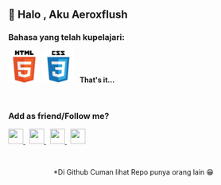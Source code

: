 ## 👋 Halo , Aku Aeroxflush

### Bahasa yang telah kupelajari:
<img height="64" width="64" src="https://raw.githubusercontent.com/github/explore/80688e429a7d4ef2fca1e82350fe8e3517d3494d/topics/html/html.png" /> <img height="64" width="64" src="https://raw.githubusercontent.com/github/explore/80688e429a7d4ef2fca1e82350fe8e3517d3494d/topics/css/css.png" />  &nbsp; **That's it...**

&nbsp;
### Add as friend/Follow me?
<a href="https://www.discordapp.com/users/574176914483445760"> 
  <img height="30" width="30" src="https://discord.com/assets/3437c10597c1526c3dbd98c737c2bcae.svg">
</a> &nbsp;
<a href="https://steamcommunity.com/id/saucyrendang/"> 
  <img height="30" width="30" src="https://static.wikia.nocookie.net/logopedia/images/5/56/Steam_Icon_2014.svg/revision/latest/scale-to-width-down/512?cb=20190826175003">
</a> &nbsp;
<a href="https://open.spotify.com/user/31rti3haf32ud5p4xiwmmz7wwc3a"> 
  <img height="30" width="30" src="https://www.freepnglogos.com/uploads/spotify-logo-png/file-spotify-logo-png-4.png">
</a> &nbsp;
<a href="https://www.reddit.com/user/Aeroxflush"> 
  <img height="30" width="30" src="https://www.redditinc.com/assets/images/site/reddit-logo.png">
</a>

&nbsp;
<p align="center">*Di Github Cuman lihat Repo punya orang lain 😁</p>
